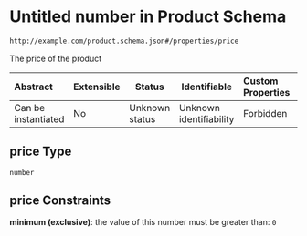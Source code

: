 # Untitled number in Product Schema

```txt
http://example.com/product.schema.json#/properties/price
```

The price of the product


| Abstract            | Extensible | Status         | Identifiable            | Custom Properties | Additional Properties | Access Restrictions | Defined In                                                                 |
| :------------------ | ---------- | -------------- | ----------------------- | :---------------- | --------------------- | ------------------- | -------------------------------------------------------------------------- |
| Can be instantiated | No         | Unknown status | Unknown identifiability | Forbidden         | Allowed               | none                | [product.schema.json\*](../out/product.schema.json "open original schema") |

## price Type

`number`

## price Constraints

**minimum (exclusive)**: the value of this number must be greater than: `0`
